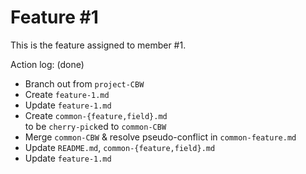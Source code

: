 Feature #1
===

This is the feature assigned to member #1.

Action log: (done)
- Branch out from `project-CBW`
- Create `feature-1.md`
- Update `feature-1.md`
- Create `common-{feature,field}.md`  
  to be `cherry-pick`ed to `common-CBW`
- Merge `common-CBW` & resolve pseudo-conflict in `common-feature.md`
- Update `README.md`, `common-{feature,field}.md`
- Update `feature-1.md`